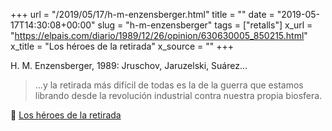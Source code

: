 +++
url = "/2019/05/17/h-m-enzensberger.html"
title = ""
date = "2019-05-17T14:30:08+00:00"
slug = "h-m-enzensberger"
tags = ["retalls"]
x_url = "https://elpais.com/diario/1989/12/26/opinion/630630005_850215.html"
x_title = "Los héroes de la retirada"
x_source = ""
+++

H. M. Enzensberger, 1989: Jruschov, Jaruzelski, Suárez…

> …y la retirada más difícil de todas es la de la guerra que estamos librando desde la revolución industrial contra nuestra propia biosfera.

📎 [Los héroes de la retirada](https://elpais.com/diario/1989/12/26/opinion/630630005_850215.html)

